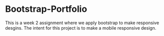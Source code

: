 # Bootstrap-Portfolio
This is a week 2 assignment where we apply bootstrap to make responsive desgins. The intent for this project is to make a mobile responsive design. 
